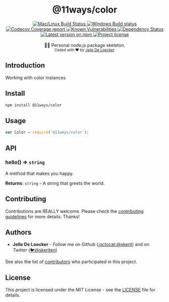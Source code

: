 <h1 align="center">
  <b>@11ways/color</b>
</h1>
<div align="center">
  <!-- CI - TravisCI -->
  <a href="https://travis-ci.org/11ways/color">
    <img src="https://img.shields.io/travis/typicode/husky/master.svg?label=Mac%20OSX%20%26%20Linux" alt="Mac/Linux Build Status" />
  </a>

  <!-- CI - AppVeyor -->
  <a href="https://ci.appveyor.com/project/11ways/color">
    <img src="https://img.shields.io/appveyor/ci/11ways/color/master.svg?label=Windows" alt="Windows Build status" />
  </a>

  <!-- Coverage - Codecov -->
  <a href="https://codecov.io/gh/11ways/color">
    <img src="https://img.shields.io/codecov/c/github/11ways/color/master.svg" alt="Codecov Coverage report" />
  </a>

  <!-- DM - Snyk -->
  <a href="https://snyk.io/test/github/11ways/color?targetFile=package.json">
    <img src="https://snyk.io/test/github/11ways/color/badge.svg?targetFile=package.json" alt="Known Vulnerabilities" />
  </a>

  <!-- DM - David -->
  <a href="https://david-dm.org/11ways/color">
    <img src="https://david-dm.org/11ways/color/status.svg" alt="Dependency Status" />
  </a>
</div>

<div align="center">
  <!-- Version - npm -->
  <a href="https://www.npmjs.com/package/node-skeleton">
    <img src="https://img.shields.io/npm/v/node-skeleton.svg" alt="Latest version on npm" />
  </a>

  <!-- License - MIT -->
  <a href="https://github.com/11ways/color#license">
    <img src="https://img.shields.io/github/license/11ways/color.svg" alt="Project license" />
  </a>
</div>
<br>
<div align="center">
  👷🏼 Personal node.js package skeleton.
</div>
<div align="center">
  <sub>
    Coded with ❤️ by <a href="#authors">Jelle De Loecker</a>.
  </sub>
</div>


## Introduction

Working with color instances

## Install

```bash
npm install @11ways/color
```

## Usage

```js
var Color = require('@11ways/color');
```

## API
<a name="hello"></a>

### hello() ⇒ `string`
A method that makes you happy.

**Returns**: <code>string</code> - A string that greets the world.  

## Contributing
Contributions are REALLY welcome.
Please check the [contributing guidelines](.github/contributing.md) for more details. Thanks!

## Authors
- **Jelle De Loecker** -  *Follow* me on *Github* ([:octocat:@skerit](https://github.com/skerit)) and on  *Twitter* ([🐦@skeriten](http://twitter.com/intent/user?screen_name=skeriten))

See also the list of [contributors](https://github.com/11ways/color/contributors) who participated in this project.

## License
This project is licensed under the MIT License - see the [LICENSE](https://github.com/11ways/color/LICENSE) file for details.
